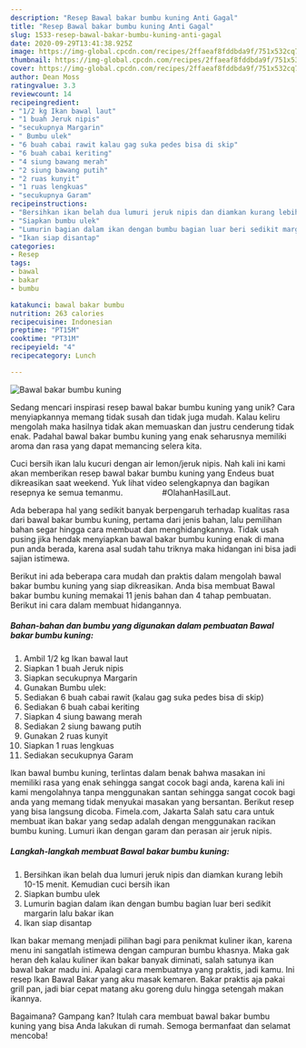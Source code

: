 ```yaml
---
description: "Resep Bawal bakar bumbu kuning Anti Gagal"
title: "Resep Bawal bakar bumbu kuning Anti Gagal"
slug: 1533-resep-bawal-bakar-bumbu-kuning-anti-gagal
date: 2020-09-29T13:41:38.925Z
image: https://img-global.cpcdn.com/recipes/2ffaeaf8fddbda9f/751x532cq70/bawal-bakar-bumbu-kuning-foto-resep-utama.jpg
thumbnail: https://img-global.cpcdn.com/recipes/2ffaeaf8fddbda9f/751x532cq70/bawal-bakar-bumbu-kuning-foto-resep-utama.jpg
cover: https://img-global.cpcdn.com/recipes/2ffaeaf8fddbda9f/751x532cq70/bawal-bakar-bumbu-kuning-foto-resep-utama.jpg
author: Dean Moss
ratingvalue: 3.3
reviewcount: 14
recipeingredient:
- "1/2 kg Ikan bawal laut"
- "1 buah Jeruk nipis"
- "secukupnya Margarin"
- " Bumbu ulek"
- "6 buah cabai rawit kalau gag suka pedes bisa di skip"
- "6 buah cabai keriting"
- "4 siung bawang merah"
- "2 siung bawang putih"
- "2 ruas kunyit"
- "1 ruas lengkuas"
- "secukupnya Garam"
recipeinstructions:
- "Bersihkan ikan belah dua lumuri jeruk nipis dan diamkan kurang lebih 10-15 menit. Kemudian cuci bersih ikan"
- "Siapkan bumbu ulek"
- "Lumurin bagian dalam ikan dengan bumbu bagian luar beri sedikit margarin lalu bakar ikan"
- "Ikan siap disantap"
categories:
- Resep
tags:
- bawal
- bakar
- bumbu

katakunci: bawal bakar bumbu 
nutrition: 263 calories
recipecuisine: Indonesian
preptime: "PT15M"
cooktime: "PT31M"
recipeyield: "4"
recipecategory: Lunch

---
```



![Bawal bakar bumbu kuning](https://img-global.cpcdn.com/recipes/2ffaeaf8fddbda9f/751x532cq70/bawal-bakar-bumbu-kuning-foto-resep-utama.jpg)

Sedang mencari inspirasi resep bawal bakar bumbu kuning yang unik? Cara menyiapkannya memang tidak susah dan tidak juga mudah. Kalau keliru mengolah maka hasilnya tidak akan memuaskan dan justru cenderung tidak enak. Padahal bawal bakar bumbu kuning yang enak seharusnya memiliki aroma dan rasa yang dapat memancing selera kita.

Cuci bersih ikan lalu kucuri dengan air lemon/jeruk nipis. Nah kali ini kami akan memberikan resep bawal bakar bumbu kuning yang Endeus buat dikreasikan saat weekend. Yuk lihat video selengkapnya dan bagikan resepnya ke semua temanmu. ⠀⠀⠀⠀⠀⠀ #OlahanHasilLaut.

Ada beberapa hal yang sedikit banyak berpengaruh terhadap kualitas rasa dari bawal bakar bumbu kuning, pertama dari jenis bahan, lalu pemilihan bahan segar hingga cara membuat dan menghidangkannya. Tidak usah pusing jika hendak menyiapkan bawal bakar bumbu kuning enak di mana pun anda berada, karena asal sudah tahu triknya maka hidangan ini bisa jadi sajian istimewa.


Berikut ini ada beberapa cara mudah dan praktis dalam mengolah bawal bakar bumbu kuning yang siap dikreasikan. Anda bisa membuat Bawal bakar bumbu kuning memakai 11 jenis bahan dan 4 tahap pembuatan. Berikut ini cara dalam membuat hidangannya.

<!--inarticleads1-->

##### Bahan-bahan dan bumbu yang digunakan dalam pembuatan Bawal bakar bumbu kuning:

1. Ambil 1/2 kg Ikan bawal laut
1. Siapkan 1 buah Jeruk nipis
1. Siapkan secukupnya Margarin
1. Gunakan  Bumbu ulek:
1. Sediakan 6 buah cabai rawit (kalau gag suka pedes bisa di skip)
1. Sediakan 6 buah cabai keriting
1. Siapkan 4 siung bawang merah
1. Sediakan 2 siung bawang putih
1. Gunakan 2 ruas kunyit
1. Siapkan 1 ruas lengkuas
1. Sediakan secukupnya Garam


Ikan bawal bumbu kuning, terlintas dalam benak bahwa masakan ini memiliki rasa yang enak sehingga sangat cocok bagi anda, karena kali ini kami mengolahnya tanpa menggunakan santan sehingga sangat cocok bagi anda yang memang tidak menyukai masakan yang bersantan. Berikut resep yang bisa langsung dicoba. Fimela.com, Jakarta Salah satu cara untuk membuat ikan bakar yang sedap adalah dengan menggunakan racikan bumbu kuning. Lumuri ikan dengan garam dan perasan air jeruk nipis. 

<!--inarticleads2-->

##### Langkah-langkah membuat Bawal bakar bumbu kuning:

1. Bersihkan ikan belah dua lumuri jeruk nipis dan diamkan kurang lebih 10-15 menit. Kemudian cuci bersih ikan
1. Siapkan bumbu ulek
1. Lumurin bagian dalam ikan dengan bumbu bagian luar beri sedikit margarin lalu bakar ikan
1. Ikan siap disantap


Ikan bakar memang menjadi pilihan bagi para penikmat kuliner ikan, karena menu ini sangatlah istimewa dengan campuran bumbu khasnya. Maka gak heran deh kalau kuliner ikan bakar banyak diminati, salah satunya ikan bawal bakar madu ini. Apalagi cara membuatnya yang praktis, jadi kamu. Ini resep Ikan Bawal Bakar yang aku masak kemaren. Bakar praktis aja pakai grill pan, jadi biar cepat matang aku goreng dulu hingga setengah makan ikannya. 

Bagaimana? Gampang kan? Itulah cara membuat bawal bakar bumbu kuning yang bisa Anda lakukan di rumah. Semoga bermanfaat dan selamat mencoba!
